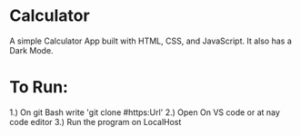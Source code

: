 # Calculator

A simple Calculator App built with HTML, CSS, and JavaScript. It also has a Dark Mode.

# To Run:

1.) On git Bash write 'git clone #https:Url'
2.) Open On VS code or at nay code editor
3.) Run the program on LocalHost
